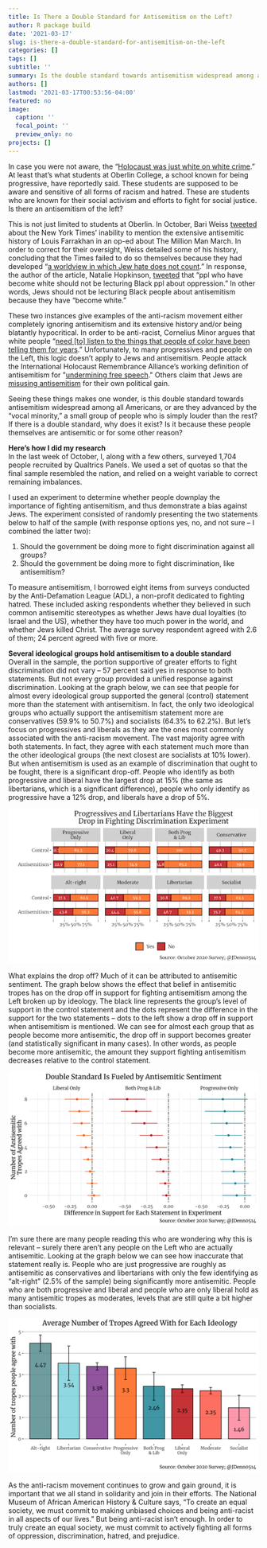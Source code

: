 ```yaml
---
title: Is There a Double Standard for Antisemitism on the Left?
author: R package build
date: '2021-03-17'
slug: is-there-a-double-standard-for-antisemitism-on-the-left
categories: []
tags: []
subtitle: ''
summary: Is the double standard towards antisemitism widespread among all Americans, or are they advanced by the “vocal minority,” a small group of people who is simply louder than the rest? If there is a double standard, why does it exist? Is it because these people themselves are antisemitic or for some other reason?
authors: []
lastmod: '2021-03-17T00:53:56-04:00'
featured: no
image:
  caption: ''
  focal_point: ''
  preview_only: no
projects: []
---
```


In case you were not aware, the “[Holocaust was just white on white crime](https://legalinsurrection.com/2016/01/oberlin-college-alums-anti-israel-fanaticism-creating-hostile-environment-for-jews/).” At least that’s what students at Oberlin College, a school known for being progressive, have reportedly said. These students are supposed to be aware and sensitive of all forms of racism and hatred. These are students who are known for their social activism and efforts to fight for social justice. Is there an antisemitism of the left?

This is not just limited to students at Oberlin. In October, Bari Weiss [tweeted](https://twitter.com/bariweiss/status/1317906346348457984) about the New York Times’ inability to mention the extensive antisemitic history of Louis Farrakhan in an op-ed about The Million Man March. In order to correct for their oversight, Weiss detailed some of his history, concluding that the Times failed to do so themselves because they had developed “[a worldview in which Jew hate does not count](https://twitter.com/bariweiss/status/1317906366879522817).” In response, the author of the article, Natalie Hopkinson, [tweeted](https://twitter.com/NatHopkinson/status/1317930965726040064) that “ppl who have become white should not be lecturing Black ppl about oppression.” In other words, Jews should not be lecturing Black people about antisemitism because they have “become white.”

These two instances give examples of the anti-racism movement either completely ignoring antisemitism and its extensive history and/or being blatantly hypocritical. In order to be anti-racist, Cornelius Minor argues that white people “[need [to] listen to the things that people of color have been telling them for years](https://www.vox.com/2020/6/3/21278245/antiracist-racism-race-books-resources-antiracism).” Unfortunately, to many progressives and people on the Left, this logic doesn’t apply to Jews and antisemitism. People attack the International Holocaust Remembrance Alliance’s working definition of antisemitism for "[undermining free speech](https://www.theguardian.com/news/2021/jan/07/antisemitism-definition-is-undermining-free-speech)." Others claim that Jews are [misusing antisemitism](https://www.counterpunch.org/2016/05/12/82580/) for their own political gain.  

Seeing these things makes one wonder, is this double standard towards antisemitism widespread among all Americans, or are they advanced by the “vocal minority,” a small group of people who is simply louder than the rest? If there is a double standard, why does it exist? Is it because these people themselves are antisemitic or for some other reason?

**Here’s how I did my research**  
In the last week of October, I, along with a few others, surveyed 1,704 people recruited by Qualtrics Panels. We used a set of quotas so that the final sample resembled the nation, and relied on a weight variable to correct remaining imbalances.

I used an experiment to determine whether people downplay the importance of fighting antisemitism, and thus demonstrate a bias against Jews. The experiment consisted of randomly presenting the two statements below to half of the sample (with response options yes, no, and not sure – I combined the latter two):
1. Should the government be doing more to fight discrimination against all groups?
2. Should the government be doing more to fight discrimination, like antisemitism?

To measure antisemitism, I borrowed eight items from surveys conducted by the Anti-Defamation League (ADL), a non-profit dedicated to fighting hatred. These included asking respondents whether they believed in such common antisemitic stereotypes as whether Jews have dual loyalties (to Israel and the US), whether they have too much power in the world, and whether Jews killed Christ. The average survey respondent agreed with 2.6 of them; 24 percent agreed with five or more.

**Several ideological groups hold antisemitism to a double standard**  
Overall in the sample, the portion supportive of greater efforts to fight discrimination did not vary – 57 percent said yes in response to both statements. But not every group provided a unified response against discrimination. Looking at the graph below, we can see that people for almost every ideological group supported the general (control) statement more than the statement with antisemitism. In fact, the only two ideological groups who actually support the antisemitism statement more are conservatives (59.9% to 50.7%) and socialists (64.3% to 62.2%). But let’s focus on progressives and liberals as they are the ones most commonly associated with the anti-racism movement. The vast majority agree with both statements. In fact, they agree with each statement much more than the other ideological groups (the next closest are socialists at 10% lower). But when antisemitism is used as an example of discrimination that ought to be fought, there is a significant drop-off. People who identify as both progressive and liberal have the largest drop at 15% (the same as libertarians, which is a significant difference), people who only identify as progressive have a 12% drop, and liberals have a drop of 5%.

![my-first-image](image_1.png)

What explains the drop off? Much of it can be attributed to antisemitic sentiment. The graph below shows the effect that belief in antisemitic tropes has on the drop off in support for fighting antisemitism among the Left broken up by ideology. The black line represents the group’s level of support in the control statement and the dots represent the difference in the support for the two statements – dots to the left show a drop off in support when antisemitism is mentioned. We can see for almost each group that as people become more antisemitic, the drop off in support becomes greater (and statistically significant in many cases). In other words, as people become more antisemitic, the amount they support fighting antisemitism decreases relative to the control statement. 

![my-second-image](image_2.png)

I’m sure there are many people reading this who are wondering why this is relevant – surely there aren’t any people on the Left who are actually antisemitic. Looking at the graph below we can see how inaccurate that statement really is. People who are just progressive are roughly as antisemitic as conservatives and libertarians with only the few identifying as “alt-right” (2.5% of the sample) being significantly more antisemitic. People who are both progressive and liberal and people who are only liberal hold as many antisemitic tropes as moderates, levels that are still quite a bit higher than socialists. 

![my-third-image](image_3.png)

As the anti-racism movement continues to grow and gain ground, it is important that we all stand in solidarity and join in their efforts. The National Museum of African American History & Culture says, “To create an equal society, we must commit to making unbiased choices and being anti-racist in all aspects of our lives.” But being anti-racist isn’t enough. In order to truly create an equal society, we must commit to actively fighting all forms of oppression, discrimination, hatred, and prejudice.
